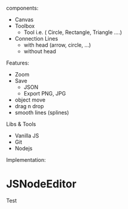 components:
- Canvas
- Toolbox
  - Tool i.e. ( Circle, Rectangle, Triangle ....)
- Connection Lines 
  - with head (arrow, circle, ...)
  - without head


Features:
- Zoom
- Save
  * JSON 
  * Export PNG, JPG
- object move
- drag n drop
- smooth lines (splines)


Libs & Tools
- Vanilla JS
- Git
- Nodejs

Implementation:
# JSNodeEditor
Test